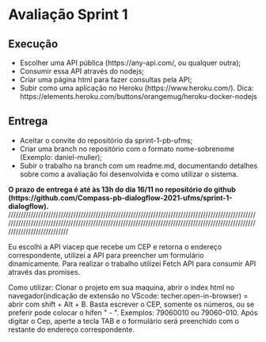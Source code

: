 # Avaliação Sprint 1

<h2>Execução</h2>
<ul>
  <li>Escolher uma API pública (https://any-api.com/, ou qualquer outra);</li>
  <li>Consumir essa API através do nodejs;</li>
  <li>Criar uma página html para fazer consultas pela API;</li>
  <li>Subir como uma aplicação no Heroku (https://www.heroku.com/). Dica: https://elements.heroku.com/buttons/orangemug/heroku-docker-nodejs</li>
</ul>

<h2>Entrega</h2>
<ul>
  <li>Aceitar o convite do repositório da sprint-1-pb-ufms;</li>
  <li>Criar uma branch no repositório com o formato nome-sobrenome (Exemplo: daniel-muller);</li>
  <li>Subir o trabalho na branch com um readme.md, documentando detalhes sobre como a avaliação foi desenvolvida e como utilizar o sistema.</li>
</ul>
<b>O prazo de entrega é até às 13h do dia 16/11 no repositório do github (https://github.com/Compass-pb-dialogflow-2021-ufms/sprint-1-dialogflow).</b>
//////////////////////////////////////////////////////////////////////////////////////////////////////////////////////////////////////////////////////////////////////////////////////////////////////////////////////////////

Eu escolhi a API viacep que recebe um CEP e retorna o endereço correspondente, utilizei a API para preencher um formulário dinamicamente.
Para realizar o trabalho utilizei Fetch API para consumir API através das promises.

Como utilizar:
Clonar o projeto em sua maquina, abrir o index html no navegador(indicação de extensão no VScode: techer.open-in-browser) = abrir com shift + Alt + B.
Basta escrever o CEP, somente os números, ou se preferir pode colocar o hífen " - ".
Exemplos: 79060010 ou 79060-010.
Após digitar o Cep, aperte a tecla TAB e o formulário será preenchido com o restante do endereço correspondente.

